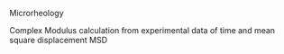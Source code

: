 Microrheology

Complex Modulus calculation from experimental data of time and mean square displacement MSD
